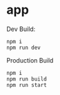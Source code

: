 # app

Dev Build:
```
npm i
npm run dev
```


Production Build
```
npm i
npm run build
npm run start
```
